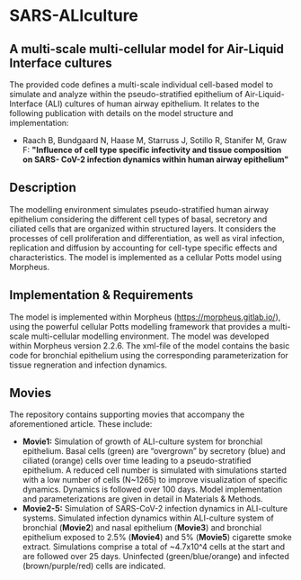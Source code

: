 # SARS-ALIculture

## A multi-scale multi-cellular model for Air-Liquid Interface cultures

The provided code defines a multi-scale individual cell-based model to simulate and analyze within the pseudo-stratified epithelium of Air-Liquid-Interface (ALI) cultures of human airway epithelium. It relates to the following publication with details on the model structure and implementation:
* Raach B, Bundgaard N, Haase M, Starruss J, Sotillo R, Stanifer M, Graw F: **"Influence of cell type specific infectivity and tissue composition on SARS-
CoV-2 infection dynamics within human airway epithelium"**

## Description
The modelling environment simulates pseudo-stratified human airway epithelium considering the different cell types of basal, secretory and ciliated cells that are organized within structured layers. It considers the processes of cell proliferation and differentiation, as well as viral infection, replication and diffusion by accounting for cell-type specific effects and characteristics. The model is implemented as a cellular Potts model using Morpheus. 

## Implementation & Requirements
The model is implemented within Morpheus (https://morpheus.gitlab.io/), using the powerful cellular Potts modelling framework that provides a multi-scale multi-cellular modelling environment. The model was developed within Morpheus version 2.2.6. The xml-file of the model contains the basic code for bronchial epithelium using the corresponding parameterization for tissue regneration and infection dynamics. 

## Movies
The repository contains supporting movies that accompany the aforementioned article. These include:

* **Movie1:** Simulation of growth of ALI-culture system for bronchial epithelium. Basal cells (green) are “overgrown” by secretory (blue) and ciliated (orange) cells over time leading to a pseudo-stratified epithelium. A reduced cell number is simulated with simulations started with a low number of cells (N~1265) to improve visualization of specific dynamics. Dynamics is followed over 100 days. Model implementation and parameterizations are given in detail in Materials & Methods.
* **Movie2-5:** Simulation of SARS-CoV-2 infection dynamics in ALI-culture systems. Simulated infection dynamics within ALI-culture system of bronchial (**Movie2**) and nasal epithelium (**Movie3**) and bronchial epithelium exposed to 2.5% (**Movie4**) and 5% (**Movie5**) cigarette smoke extract. Simulations comprise a total of ~4.7x10^4 cells at the start and are followed over 25 days. Uninfected (green/blue/orange) and infected (brown/purple/red) cells are indicated.
